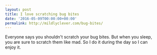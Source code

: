 ```yaml
---
layout: post
title: I love scratching bug bites
date: '2016-05-09T00:00:00+00:00'
permalink: http://mildlyclever.com/bug-bites/
---
```

Everyone says you shouldn't scratch your bug bites. But when you sleep, you are sure to scratch them like mad. So I do it during the day so I can enjoy it.
